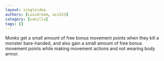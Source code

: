 ```yaml
---
layout: singleidea
authors: [Luxidream, ais523]
category: [vanilla]
tags: []
---
```

Monks get a small amount of free bonus movement points when they kill a monster bare-handed, and also gain a small amount of free bonus movement points while making movement actions and not wearing body armor.
